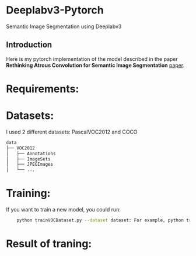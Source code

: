 # Deeplabv3-Pytorch
Semantic Image Segmentation using Deeplabv3

## Introduction 
Here is my pytorch implementation of the model described in the paper **Rethinking Atrous Convolution for Semantic Image Segmentation** [paper](https://arxiv.org/pdf/1706.05587v3). 

# Requirements: 

# Datasets: 
I used 2 different datasets: PascalVOC2012 and COCO 

```sh
data
├── VOC2012
│   ├── Annotations  
│   ├── ImageSets
│   ├── JPEGImages
│   └── ...

```

# Training: 
If you want to train a new model, you could run:
```sh
    python trainVOCDataset.py --dataset dataset: For example, python train_voc.py --dataset VOC2012
```

# Result of traning: 
